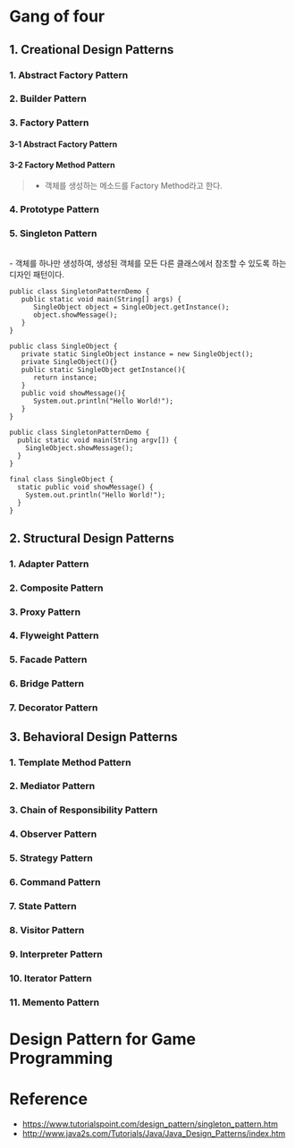 # Gang of four

## 1. Creational Design Patterns

### 1. Abstract Factory Pattern
### 2. Builder Pattern
### 3. Factory Pattern

#### 3-1 Abstract Factory Pattern

#### 3-2 Factory Method Pattern
> - 객체를 생성하는 메소드를 Factory Method라고 한다. 

### 4. Prototype Pattern
### 5. Singleton Pattern
<br> - 객체를 하나만 생성하여, 생성된 객체를 모든 다른 클래스에서 참조할 수 있도록 하는 디자인 패턴이다.

<pre><code>public class SingletonPatternDemo {
   public static void main(String[] args) {
      SingleObject object = SingleObject.getInstance();
      object.showMessage();
   }
}

public class SingleObject {
   private static SingleObject instance = new SingleObject();
   private SingleObject(){}
   public static SingleObject getInstance(){
      return instance;
   }
   public void showMessage(){
      System.out.println("Hello World!");
   }
}</code></pre>
<pre><code>public class SingletonPatternDemo {
  public static void main(String argv[]) {
    SingleObject.showMessage();
  }
}

final class SingleObject {
  static public void showMessage() {
    System.out.println("Hello World!");
  }
}</code></pre>


## 2. Structural Design Patterns
### 1. Adapter Pattern
### 2. Composite Pattern
### 3. Proxy Pattern
### 4. Flyweight Pattern
### 5. Facade Pattern
### 6. Bridge Pattern
### 7. Decorator Pattern

## 3. Behavioral Design Patterns
### 1. Template Method Pattern
### 2. Mediator Pattern
### 3. Chain of Responsibility Pattern
### 4. Observer Pattern
### 5. Strategy Pattern
### 6. Command Pattern
### 7. State Pattern
### 8. Visitor Pattern
### 9. Interpreter Pattern
### 10. Iterator Pattern
### 11. Memento Pattern

# Design Pattern for Game Programming


# Reference 
- https://www.tutorialspoint.com/design_pattern/singleton_pattern.htm
- http://www.java2s.com/Tutorials/Java/Java_Design_Patterns/index.htm
